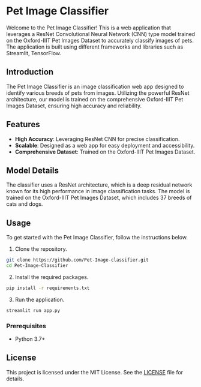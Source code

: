 # Pet Image Classifier

Welcome to the Pet Image Classifier! This is a web application that leverages a ResNet Convolutional Neural Network (CNN) type model trained on the Oxford-IIIT Pet Images Dataset to accurately classify images of pets. The application is built using different frameworks and libraries such as Streamlit, TensorFlow.

## Introduction

The Pet Image Classifier is an image classification web app designed to identify various breeds of pets from images. Utilizing the powerful ResNet architecture, our model is trained on the comprehensive Oxford-IIIT Pet Images Dataset, ensuring high accuracy and reliability.

## Features

- **High Accuracy**: Leveraging ResNet CNN for precise classification.
- **Scalable**: Designed as a web app for easy deployment and accessibility.
- **Comprehensive Dataset**: Trained on the Oxford-IIIT Pet Images Dataset.

## Model Details

The classifier uses a ResNet architecture, which is a deep residual network known for its high performance in image classification tasks. The model is trained on the Oxford-IIIT Pet Images Dataset, which includes 37 breeds of cats and dogs.

## Usage

To get started with the Pet Image Classifier, follow the instructions below.

1. Clone the repository.

```bash
git clone https://github.com/Pet-Image-classifier.git
cd Pet-Image-Classifier
```

2. Install the required packages.
    
```bash
pip install -r requirements.txt
```

3. Run the application.
    
```bash
streamlit run app.py
```

### Prerequisites

- Python 3.7+

## License

This project is licensed under the MIT License. See the [LICENSE](LICENSE) file for details.
